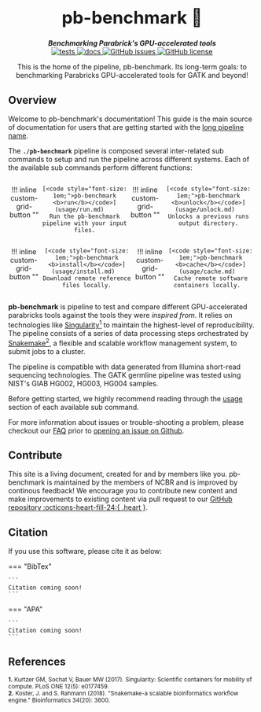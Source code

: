 <div align="center">

  <h1 style="font-size: 250%">pb-benchmark 🔬</h1>

  <b><i>Benchmarking Parabrick's GPU-accelerated tools</i></b><br> 
  <a href="https://github.com/OpenOmics/pb-benchmark/actions/workflows/main.yaml">
    <img alt="tests" src="https://github.com/OpenOmics/pb-benchmark/workflows/tests/badge.svg">
  </a>
  <a href="https://github.com/OpenOmics/pb-benchmark/actions/workflows/docs.yml">
    <img alt="docs" src="https://github.com/OpenOmics/pb-benchmark/workflows/docs/badge.svg">
  </a>
  <a href="https://github.com/OpenOmics/pb-benchmark/issues">
    <img alt="GitHub issues" src="https://img.shields.io/github/issues/OpenOmics/pb-benchmark?color=brightgreen">
  </a>
  <a href="https://github.com/OpenOmics/pb-benchmark/blob/main/LICENSE">
    <img alt="GitHub license" src="https://img.shields.io/github/license/OpenOmics/pb-benchmark">
  </a>

  <p>
    This is the home of the pipeline, pb-benchmark. Its long-term goals: to benchmarking Parabricks GPU-accelerated tools for GATK and beyond!
  </p>

</div>  


## Overview

Welcome to pb-benchmark's documentation! This guide is the main source of documentation for users that are getting started with the [long pipeline name](https://github.com/OpenOmics/pb-benchmark/). 

The **`./pb-benchmark`** pipeline is composed several inter-related sub commands to setup and run the pipeline across different systems. Each of the available sub commands perform different functions: 

<section align="center" markdown="1" style="display: flex; flex-wrap: row wrap; justify-content: space-around;">

!!! inline custom-grid-button ""

    [<code style="font-size: 1em;">pb-benchmark <b>run</b></code>](usage/run.md)   
    Run the pb-benchmark pipeline with your input files.

!!! inline custom-grid-button ""

    [<code style="font-size: 1em;">pb-benchmark <b>unlock</b></code>](usage/unlock.md)  
    Unlocks a previous runs output directory.

</section>

<section align="center" markdown="1" style="display: flex; flex-wrap: row wrap; justify-content: space-around;">


!!! inline custom-grid-button ""

    [<code style="font-size: 1em;">pb-benchmark <b>install</b></code>](usage/install.md)  
    Download remote reference files locally.


!!! inline custom-grid-button ""

    [<code style="font-size: 1em;">pb-benchmark <b>cache</b></code>](usage/cache.md)  
    Cache remote software containers locally.  

</section>

**pb-benchmark** is pipeline to test and compare different GPU-accelerated parabricks tools against the tools they were _inspired from_. It relies on technologies like [Singularity<sup>1</sup>](https://singularity.lbl.gov/) to maintain the highest-level of reproducibility. The pipeline consists of a series of data processing steps orchestrated by [Snakemake<sup>2</sup>](https://snakemake.readthedocs.io/en/stable/), a flexible and scalable workflow management system, to submit jobs to a cluster.

The pipeline is compatible with data generated from Illumina short-read sequencing technologies. The GATK germline pipeline was tested using NIST's GIAB HG002, HG003, HG004 samples.

Before getting started, we highly recommend reading through the [usage](usage/run.md) section of each available sub command.

For more information about issues or trouble-shooting a problem, please checkout our [FAQ](faq/questions.md) prior to [opening an issue on Github](https://github.com/OpenOmics/pb-benchmark/issues).

## Contribute 

This site is a living document, created for and by members like you. pb-benchmark is maintained by the members of NCBR and is improved by continous feedback! We encourage you to contribute new content and make improvements to existing content via pull request to our [GitHub repository :octicons-heart-fill-24:{ .heart }](https://github.com/OpenOmics/pb-benchmark).

## Citation

If you use this software, please cite it as below:  

=== "BibTex"

    ```
    Citation coming soon!
    ```

=== "APA"

    ```
    Citation coming soon!
    ```

## References
<sup>**1.**  Kurtzer GM, Sochat V, Bauer MW (2017). Singularity: Scientific containers for mobility of compute. PLoS ONE 12(5): e0177459.</sup>  
<sup>**2.**  Koster, J. and S. Rahmann (2018). "Snakemake-a scalable bioinformatics workflow engine." Bioinformatics 34(20): 3600.</sup>  
